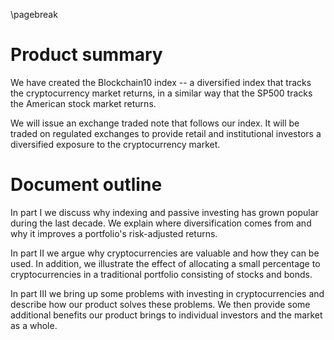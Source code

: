 \pagebreak

# Product summary

We have created the Blockchain10 index -- a diversified index that tracks the cryptocurrency market returns, in a similar way that the SP500 tracks the American stock market returns.

We will issue an exchange traded note that follows our index. It will be traded on regulated exchanges to provide retail and institutional investors a diversified exposure to the cryptocurrency market.

# Document outline

In part I we discuss why indexing and passive investing has grown popular during the last decade. We explain where diversification comes from and why it improves a portfolio's risk-adjusted returns.

In part II we argue why cryptocurrencies are valuable and how they can be used. In addition, we illustrate the effect of allocating a small percentage to cryptocurrencies in a traditional portfolio consisting of stocks and bonds.

In part III we bring up some problems with investing in cryptocurrencies and describe how our product solves these problems. We then provide some additional benefits our product brings to individual investors and the market as a whole.
